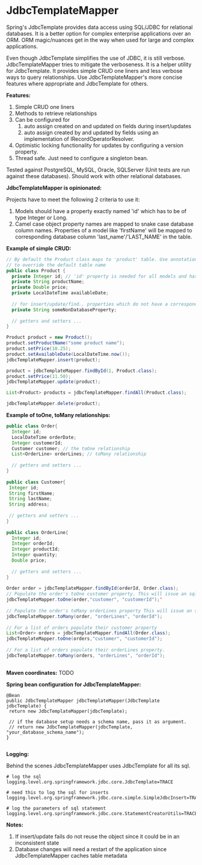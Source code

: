 # JdbcTemplateMapper #

Spring's JdbcTemplate provides data access using SQL/JDBC for relational databases. It is a better option for complex enterprise applications over an ORM. ORM magic/nuances get in the way when used for large and complex applications. 

Even though JdbcTemplate simplifies the use of JDBC, it is still verbose. JdbcTemplateMapper tries to mitigate the verboseness. It is a helper utility for JdbcTemplate. It provides simple CRUD one liners and less verbose ways to query relationships. Use JdbcTemplateMapper's more concise features where appropriate and JdbcTemplate for others.

**Features:** 
 1. Simple CRUD one liners
 2. Methods to retrieve relationships
 3. Can be configured for
    1. auto assign created on and updated on fields during insert/updates
    2. auto assign created by and updated by fields using an implementation of IRecordOperatorResolver.
 4. Optimistic locking functionality for updates by configuring a version property.
 5. Thread safe. Just need to configure a singleton bean.
 
Tested against PostgreSQL, MySQL, Oracle, SQLServer (Unit tests are run against these databases). Should work with other relational databases.

 **JdbcTemplateMapper is opinionated:**
  
 Projects have to meet the following 2 criteria to use it:
 
 1. Models should have a property exactly named 'id' which has to be of type Integer or Long.
 2. Camel case object property names are mapped to snake case database column names. Properties of a model like 'firstName' will be mapped to corresponding database column 'last_name'/'LAST_NAME' in the table. 
 
 **Example of simple CRUD:** 
 
 ```java
 // By default the Product class maps to 'product' table. Use annotation @Table(name="some_other_tablename") 
 // to override the default table name
 public class Product { 
   private Integer id; // 'id' property is needed for all models and has to be of type Integer or Long
   private String productName;
   private Double price;
   private LocalDateTime availableDate;
    
   // for insert/update/find.. properties which do not have a corresponding snake case column in database table will be ignored
   private String someNonDatabaseProperty;
    
   // getters and setters ...
 }
 
 Product product = new Product();
 product.setProductName("some product name");
 product.setPrice(10.25);
 product.setAvailableDate(LocalDateTime.now());
 jdbcTemplateMapper.insert(product);

 product = jdbcTemplateMapper.findById(1, Product.class);
 product.setPrice(11.50); 
 jdbcTemplateMapper.update(product);
 
 List<Product> products = jdbcTemplateMapper.findAll(Product.class);
 
 jdbcTemplateMapper.delete(product);
 
 ```
 
 **Example of toOne, toMany relationships:**
 
 ```java
 public class Order{
   Integer id;
   LocalDateTime orderDate;
   Integer customerId; 
   Customer customer; // the toOne relationship
   List<OrderLine> orderLines; // toMany relationship
     
   // getters and setters ...
 }
    
 public class Customer{
  Integer id;
  String firstName;
  String lastName;
  String address;
      
  // getters and setters ...
 }
    
 public class OrderLine{
   Integer id;
   Integer orderId; 
   Integer productId;
   Integer quantity;
   Double price;
     
   // getters and setters ...
}
    
Order order = jdbcTemplateMapper.findById(orderId, Order.class);
// Populate the order's toOne customer property. This will issue an sql query
jdbcTemplateMapper.toOne(order,"customer", "customerId");'
   
// Populate the order's toMany orderLines property This will issue an sql query
jdbcTemplateMapper.toMany(order, "orderLines", "orderId");
   
// For a list of orders populate their customer property
List<Order> orders = jdbcTemplateMapper.findAll(Order.class);
jdbcTemplateMapper.toOne(orders,"customer", "customerId");
   
// For a list of orders populate their orderLines property. 
jdbcTemplateMapper.toMany(orders, "orderLines", "orderId");
   
 ```
 
 **Maven coordinates:** 
 TODO
 
 **Spring bean configuration for JdbcTemplateMapper:** 
 
 ```
@Bean
public JdbcTemplateMapper jdbcTemplateMapper(JdbcTemplate jdbcTemplate) {
  return new JdbcTemplateMapper(jdbcTemplate);
      
  // if the database setup needs a schema name, pass it as argument.
  // return new JdbcTemplateMapper(jdbcTemplate, "your_database_schema_name");  
}
  
  ```
  
**Logging:**
 
Behind the scenes JdbcTemplateMapper uses JdbcTemplate for all its sql.
 
 ```
 # log the sql
 logging.level.org.springframework.jdbc.core.JdbcTemplate=TRACE

 # need this to log the sql for inserts
 logging.level.org.springframework.jdbc.core.simple.SimpleJdbcInsert=TRACE

 # log the parameters of sql statement
 logging.level.org.springframework.jdbc.core.StatementCreatorUtils=TRACE
 
 ```
 
 **Notes:**
 1. If insert/update fails do not reuse the object since it could be in an inconsistent state
 2. Database changes will need a restart of the application since JdbcTemplateMapper caches table metadata
  
 